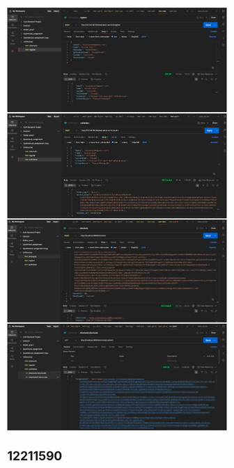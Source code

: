![alt text](<Screenshot 2025-07-14 112145-2.png>)
![alt text](<Screenshot 2025-07-14 112627.png>)
![alt text](<Screenshot 2025-07-14 114102.png>)
![alt text](<Screenshot 2025-07-14 114447.png>)
# 12211590
